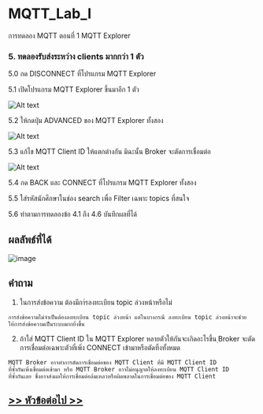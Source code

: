 # MQTT_Lab_I
การทดลอง MQTT ตอนที่ 1  MQTT Explorer


### 5. ทดลองรับส่งระหว่าง clients มากกว่า 1 ตัว

5.0 กด DISCONNECT ที่โปรแกรม MQTT Explorer 

5.1 เปิดโปรแกรม MQTT Explorer ขึ้นมาอีก 1 ตัว

![Alt text](Pictures/Picture-11.png)

5.2 ให้กดปุ่ม ADVANCED ของ MQTT Explorer ทั้งสอง

![Alt text](./Pictures/Picture-12.png)


5.3 แก้ไข MQTT Client ID ให้แตกต่างกัน มิฉะนั้น Broker จะตัดการเชื่อมต่อ

![Alt text](./Pictures/Picture-13.png)

5.4 กด BACK และ CONNECT ที่โปรแกรม MQTT Explorer ทั้งสอง

5.5 ใส่รหัสนักศึกษาในช่อง search เพื่อ Filter เฉพาะ topics ที่สนใจ

5.6 ทำตามการทดลองข้อ 4.1 ถึง 4.6  บันทึกผลที่ได้
## ผลลัพธ์ที่ได้
![image](https://github.com/Suthera213/MQTT_Lab_I/assets/115066359/7cb3c589-293e-4c3b-962d-e22446b4cd1a)


## คำถาม 

1. ในการส่งข้อความ ต้องมีกา่รลงทะเบียน topic ล่วงหน้าหรือไม่

```
การส่งข้อความไม่จำเป็นต้องลงทะเบียน topic ล่วงหน้า แต่ในบางกรณี ลงทะเบียน topic ล่วงหน้าจะช่วยให้การส่งข้อความเป็นระบบมากยิ่งขึ้น
```

2. ถ้าใส่ MQTT Client ID ใน MQTT Explorer หลายตัวให้กันจะเกิดอะไรขึ้น ฺBroker จะตัดการเชื่อมต่อเฉพาะตัวที่เพิ่ง CONNECT เข้ามาหรือตัดทิ้งทั้งหมด
```
MQTT Broker อาจทำการตัดการเชื่อมต่อของ MQTT Client ที่มี MQTT Client ID
ที่ซ้ำกันเพิ่งเชื่อมต่อเข้ามา หรือ MQTT Broker อาจไม่อนุญาตให้ลงทะเบียน MQTT Client ID
ที่ซ้ำกันเลย ซึ่งอาจส่งผลให้การเชื่อมต่อล้มเหลวหรือผิดพลาดในการเชื่อมต่อของ MQTT Client
```

##  [>> หัวข้อต่อไป >>](./MQTT_Sheet_lab_3.md) 
